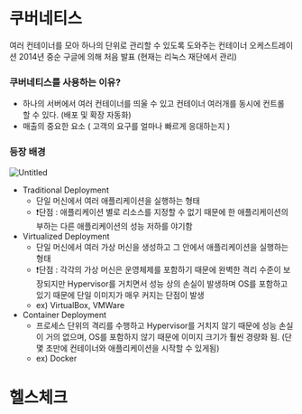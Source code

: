 # 쿠버네티스
여러 컨테이너를 모아 하나의 단위로 관리할 수 있도록 도와주는 컨테이너 오케스트레이션
2014년 중순 구글에 의해 처음 발표 (현재는 리눅스 재단에서 관리)

### 쿠버네티스를 사용하는 이유?
- 하나의 서버에서 여러 컨테이너를 띄울 수 있고 컨테이너 여러개를 동시에 컨트롤 할 수 있다. (배포 및 확장 자동화)
- 매출의 중요한 요소 ( 고객의 요구를 얼마나 빠르게 응대하는지 )

### 등장 배경
![Untitled](https://github.com/chucoding/today-i-learned/assets/56211193/d6a7baff-970d-46b3-aec7-db03da40fb35)
- Traditional Deployment
  - 단일 머신에서 여러 애플리케이션을 실행하는 형태
  - ❗단점 : 애플리케이션 별로 리소스를 지정할 수 없기 때문에 한 애플리케이션의 부하는 다른 애플리케이션의 성능 저하를 야기함
- Virtualized Deployment
  - 단일 머신에서 여러 가상 머신을 생성하고 그 안에서 애플리케이션을 실행하는 형태
  - ❗단점 : 각각의 가상 머신은 운영체제를 포함하기 때문에 완벽한 격리 수준이 보장되지만 Hypervisor를 거치면서 성능 상의 손실이 발생하며 OS를 포함하고 있기 때문에 단일 이미지가 매우 커지는 단점이 발생
  - ex) VirtualBox, VMWare
 - Container Deployment
   -  프로세스 단위의 격리를 수행하고 Hypervisor를 거치지 않기 때문에 성능 손실이 거의 없으며, OS를 포함하지 않기 때문에 이미지 크기가 훨씬 경량화 됨. (단 몇 초만에 컨테이너와 애플리케이션을 시작할 수 있게됨)
    - ex) Docker

# 헬스체크

